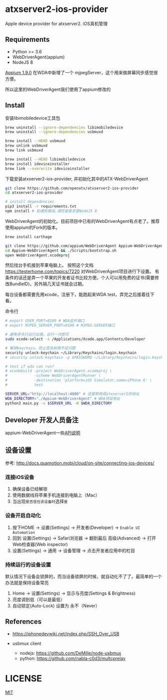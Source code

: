 # atxserver2-ios-provider
Apple device provider for atxserver2. iOS真机管理

## Requirements
- Python >= 3.6
- WebDriverAgent(appium)
- NodeJS 8

[Appium 1.9.0](https://testerhome.com/topics/16235) 在WDA中新增了一个 mjpegServer，这个用来做屏幕同步感觉很方便。

所以这里的WebDriverAgent我们使用了appium修改的

## Install
安装libimobiledevice工具包

```bash
brew uninstall --ignore-dependencies libimobiledevice
brew uninstall --ignore-dependencies usbmuxd

brew install --HEAD usbmuxd
brew unlink usbmuxd
brew link usbmuxd

brew install --HEAD libimobiledevice
brew install ideviceinstaller
brew link --overwrite ideviceinstaller
```

下载安装atxserver2-ios-provider, 并初始化其中的ATX-WebDriverAgent

```bash
git clone https://github.com/openatx/atxserver2-ios-provider
cd atxserver2-ios-provider

# install dependencies
pip3 install -r requirements.txt
npm install # 如遇到错误,请检查是否是NodeJS 8
```

WebDriverAgent的初始化。目前项目中已有的WebDriverAgent有点老了。推荐使用appium的Fork的版本。

```bash
brew install carthage

git clone https://github.com/appium/WebDriverAgent Appium-WebDriverAgent
cd Appium-WebDriverAgent && ./Scripts/bootstrap.sh
open WebDriverAgent.xcodeproj
```

然后找台手机接到苹果电脑上。
按照这个文档<https://testerhome.com/topics/7220> 对WebDriverAgent项目进行下设置。
有条件的话还是弄一个苹果的开发者证书比较方便。个人可以用免费的证书(需要修改BundleID)，另外隔几天证书就会过期。

每台设备都需要先用xcode，注册下，能跑起来WDA test，弄完之后接着往下看。

命令行
```bash
# export USER_PORT=8100 # WDA监听端口
# export MJPEG_SERVER_PORT=9100 # MJPEG-SERVER端口

# 避免命令行运行出错，运行一次即可
sudo xcode-select -s /Applications/Xcode.app/Contents/Developer

# 解锁keychain，防止签名权限不足问题
security unlock-keychain ~/Library/Keychains/login.keychain
# security unlock-keychain -p $PASSWORD ~/Library/Keychains/login.keychain

# test if wda can run?
# xcodebuild -project WebDriverAgent.xcodeproj \
#            -scheme WebDriverAgentRunner \
#            -destination 'platform=iOS Simulator,name=iPhone 6' \
#            test

SERVER_URL="http://localhost:4000" # 这里修改成atxserver2的地址
WDA_DIRECTORY="./Appium-WebDriverAgent" # WDA项目地址
python3 main.py -s $SERVER_URL -W $WDA_DIRECTORY
```



## Developer 开发人员备注
appium-WebDriverAgent一些[API说明](WDA-API.md)

## 设备设置
参考: http://docs.quamotion.mobi/cloud/on-site/connecting-ios-devices/

### 连接iOS设备
1. 确保设备已经解锁
2. 使用数据线将苹果手机连接到电脑上（Mac）
3. 当出现`是否信任该设备时`选择`是`

### 设备开启自动化
1. 按下HOME -> 设置(Settings) -> 开发者(Developer) -> `Enable UI Automation`
2. 回到 设置(Settings) -> Safari浏览器 -> 翻到最后 高级(Advanced) -> 打开 Web检查器(Web inspector)
3. 设置(Settings) -> 通用 -> 设备管理 -> 点击开发者应用中的栏目 

### 持续运行的设备设置
默认情况下设备会锁屏的，而当设备锁屏的时候，就自动化不了了。最简单的一个办法就是保持设备常亮

1. Home -> 设置(Settings) -> 显示与亮度(Settings & Brightness)
2. 亮度调到低（可以是最低）
3. 自动锁定(Auto-Lock) 设置为 永不（Never）

## References
- https://iphonedevwiki.net/index.php/SSH_Over_USB
- usbmux client

    - nodejs: https://github.com/DeMille/node-usbmux
    - python: https://github.com/nabla-c0d3/multcprelay

# LICENSE
[MIT](LICENSE)
